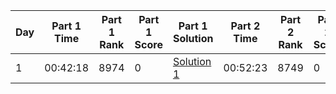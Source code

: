 | Day | Part 1 Time | Part 1 Rank | Part 1 Score | Part 1 Solution                                                                                 | Part 2 Time | Part 2 Rank | Part 2 Score | Part 2 Solution                                                                                 |
|-----|-------------|-------------|--------------|--------------------------------------------------------------------------------------------------|-------------|-------------|--------------|--------------------------------------------------------------------------------------------------|
|  1  | 00:42:18    | 8974        | 0            | [Solution 1](https://github.com/carmenne/advent_of_code_2024/blob/main/advent1_1.py)             | 00:52:23    | 8749        | 0            | [Solution 2](https://github.com/carmenne/advent_of_code_2024/blob/main/advent1_2.py)             |
